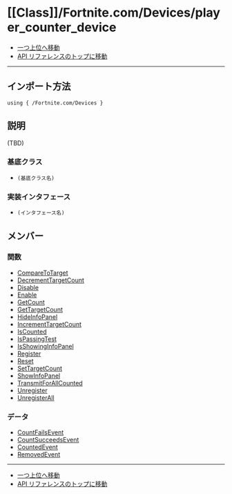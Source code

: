 # [[Class]]/Fortnite.com/Devices/player_counter_device

- [一つ上位へ移動](../main.md)
- [API リファレンスのトップに移動](../../../main.md)

---

## インポート方法

```verse
using { /Fortnite.com/Devices }
```

## 説明

(TBD)

### 基底クラス

- `(基底クラス名)`

### 実装インタフェース

- `(インタフェース名)`

## メンバー

### 関数

- [CompareToTarget](./F_CompareToTarget/main.md)
- [DecrementTargetCount](./F_DecrementTargetCount/main.md)
- [Disable](./F_Disable/main.md)
- [Enable](./F_Enable/main.md)
- [GetCount](./F_GetCount/main.md)
- [GetTargetCount](./F_GetTargetCount/main.md)
- [HideInfoPanel](./F_HideInfoPanel/main.md)
- [IncrementTargetCount](./F_IncrementTargetCount/main.md)
- [IsCounted](./F_IsCounted/main.md)
- [IsPassingTest](./F_IsPassingTest/main.md)
- [IsShowingInfoPanel](./F_IsShowingInfoPanel/main.md)
- [Register](./F_Register/main.md)
- [Reset](./F_Reset/main.md)
- [SetTargetCount](./F_SetTargetCount/main.md)
- [ShowInfoPanel](./F_ShowInfoPanel/main.md)
- [TransmitForAllCounted](./F_TransmitForAllCounted/main.md)
- [Unregister](./F_Unregister/main.md)
- [UnregisterAll](./F_UnregisterAll/main.md)

### データ

- [CountFailsEvent](./D_CountFailsEvent/main.md)
- [CountSucceedsEvent](./D_CountSucceedsEvent/main.md)
- [CountedEvent](./D_CountedEvent/main.md)
- [RemovedEvent](./D_RemovedEvent/main.md)

---

- [一つ上位へ移動](../main.md)
- [API リファレンスのトップに移動](../../../main.md)
